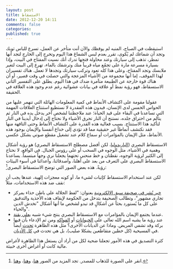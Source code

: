 ```yaml
---
layout: post
title: الاستسقاط
date: 2012-12-20 14:11
comments: false
categories:
published: true
---
```




استيقظت في الصباح، المنبه لم يوقظك والآن أنت متأخر عن العمل، تسرع للباس ثوبك وتجد أن شماغك لم يُكوى، تقرر بعدم لبس الشماغ هذا اليوم وتخرج إلى الخارج لتجد أنها تمطر، تذهب إلى سيارتك وعند محاولة فتحها تدرك أنك نسيت المفتاح في البيت، وإذا بسيارة مسرعة مارة على تجمُع مياه قريباً منك وترشقك بالماء، تهرع إلى البيت لتغير ملابسك وتجد المفتاح، وعلى هذا كله تعود وتركب سيارتك وتجدها لا تعمل. هناك تفسيران لهذا الموقف، إما أنها مجموعة من الأشياء المزعجة والتي حصلت في وقت قصير، أو أن هناك قوة خارجة عن الطبيعة متآمرة ضدك في هذا اليوم. يطلق على التفسير الثاني الاستسقاط، فهو رؤية نمط أو علاقة في بيانات عشوائية رغم عدم وجود هذه العلاقة في الحقيقة.

عقولنا مقومة على اكتشاف الأنماط في كمية المعلومات الهائلة التي تنهمر عليها من الحواس الخمس لدى الإنسان، فبدون هذه المقدرة لا نستطيع استنتاج العلاقات المهمة التي تساعدنا في البقاء على قيد الحياة؛ عند ملاحظتنا لشخص آخر يدخل يده في النار ثم يتألم من احتراق جلده، نستنج أن النار تحرق الأشياء ولا نحتاج إلى إدخال أيدينا في النار لتأكيد هذا الاستنتاج. بسبب فعالية هذه القدرة على اكتشاف الأنماط وحتى التافهة منها فقد نكتشف أنماطاً غير حقيقية مما قد تؤدي إلى خداع أنفسنا والإيمان بوجود هذه الأنماط، مثل الإيمان بالمؤامرات أو سماع كلام عند تشغيل مقطع صوتي بشكل عكسي.

الاستسقاط البصري ([الباريدوليا](http://ar.wikipedia.org/wiki/الباريدوليا)، لكن أفضل مصطلح الاستسقاط البصري) هو رؤية أشكال وهمية في الأشياء، مثل الوجوه في السحب أو على رؤوس الجبال. في الواقع، لا نحتاج إلى الكثير لرؤية الوجوه، نقطتان و خط منحني تحتهما يجعلنا نرى وجهاً مبتسماً. يساعدنا الاستسقاط البصري على التعرف من بعد على أهلنا، وأصدقائنا، وأعدائنا في أسوء البيئات رؤيةً. هذه بعض الصور التي توضح الاستسقاط البصري[^1]:



لكن عند استخدام الاستسقاط كإثبات لشيء ما، أو كونه معجزات إلهية، عندها يجب أن نقف ضد هذه الاستخدامات، مثلاً:

* [خبر نُشر في صحيفة سبق الإلكترونية](http://sabq.org/U6Pede) بعنوان: "لفظ الجلالة على باطن حذاء بمركز تجاري مشهور"، وتطالب الصحيفة بتدخل من الحكومة لإيقاف هذه الأحذية والتدقيق على كل ما يُستورد بحثاً عن أشكالٍ قد تبدو لشخص ما أنها أشكال "تخدش الدين والحياء".
* عندما يجتمع الإيمان بالمؤامرات مع الاستسقاط البصري ينتج شيء شبيه [بعلي بقنة](https://www.youtube.com/user/Bugnah914).
* عند رؤية ما يشبه اسم الله تعالى على [الحيوانات](http://news.bbc.co.uk/2/hi/middle_east/3572325.stm) أو [الفواكه](http://news.bbc.co.uk/2/hi/uk_news/443173.stm) ومن ثم الإدعاء بأن فيها بركة وقد تشفي المريض. وماذا عن الديانات الآخرى؟ مثل هذه الظاهرة [تحدث](http://www.telegraph.co.uk/news/newstopics/howaboutthat/6768134/Holy-cow-born-with-cross-on-forehead.html) أيضاً في المسيحية (كل خطين متقاطعين يشكلا صليب)، بل هي تحدث في [كل الأديان](http://en.wikipedia.org/wiki/Perceptions_of_religious_imagery_in_natural_phenomena).

كثرة التصديق في هذه الأمور تجعلنا ضحية لكل من أراد أن يستغل هذا الظاهرة لأغراض مالية كانت أو أغراض أخرى خبيثة.



[^1]: انقر على الصورة للذهاب للمصدر. تجد المزيد من الصور [هنا](http://en.wikipedia.org/wiki/Pareidolia)، و[هنا](http://discovermagazine.com/tags?tag=Pareidolia#.UNM9AKUmUw4)، و[هنا](http://www.skepdic.com/pareidol.html).
